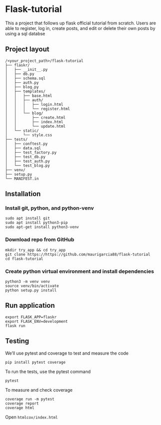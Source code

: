 
# Flask-tutorial

This a project that follows up flask official tutorial from scratch.
Users are able to register, log in, create posts, and edit or delete their own posts by using a sql databse

## Project layout
```
/<your_project_path>/flask-tutorial
├── flaskr/
│   ├── __init__.py
│   ├── db.py
│   ├── schema.sql
│   ├── auth.py
│   ├── blog.py
│   ├── templates/
│   │   ├── base.html
│   │   ├── auth/
│   │   │   ├── login.html
│   │   │   └── register.html
│   │   └── blog/
│   │       ├── create.html
│   │       ├── index.html
│   │       └── update.html
│   └── static/
│       └── style.css
├── tests/
│   ├── conftest.py
│   ├── data.sql
│   ├── test_factory.py
│   ├── test_db.py
│   ├── test_auth.py
│   └── test_blog.py
├── venv/
├── setup.py
└── MANIFEST.in

```
## Installation 
### Install git, python, and python-venv

```
sudo apt install git
sudo apt install python3-pip
sudo apt-get install python3-venv

```

### Download repo from GitHub
```
mkdir try_app && cd try_app
git clone https://https://github.com/maurigarcia88/flask-tutorial
cd flask-tutorial
```

### Create python virtual environment and install dependencies
```
python3 -m venv venv
source venv/bin/activate
python setup.py install
```

## Run application 
```
export FLASK_APP=flaskr
export FLASK_ENV=development
flask run

```

## Testing
We’ll use pytest and coverage to test and measure the code
```
pip install pytest coverage
```

To run the tests, use the pytest command

```
pytest
```
To measure and check coverage
```
coverage run -m pytest
coverage report
coverage html
```
Open ```htmlcov/index.html```
